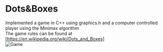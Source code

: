 # Dots&Boxes
Implemented a game in C++ using graphics.h and a computer controlled player using the Minimax algorithm  
The game rules can be found at [https://en.wikipedia.org/wiki/Dots_and_Boxes]  
![Game](https://github.com/georgiana-ojoc/UniversityProjects/blob/master/Introduction%20to%20Programming/game.png)
